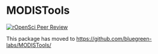 
<!-- README.md is generated from README.Rmd. Please edit that file -->

# MODISTools

<!-- badges: start -->

[![rOpenSci
Peer
Review](https://badges.ropensci.org/246_status.svg)](https://github.com/ropensci/software-review/issues/246)
<!-- badges: end -->

This package has moved to https://github.com/bluegreen-labs/MODISTools/
